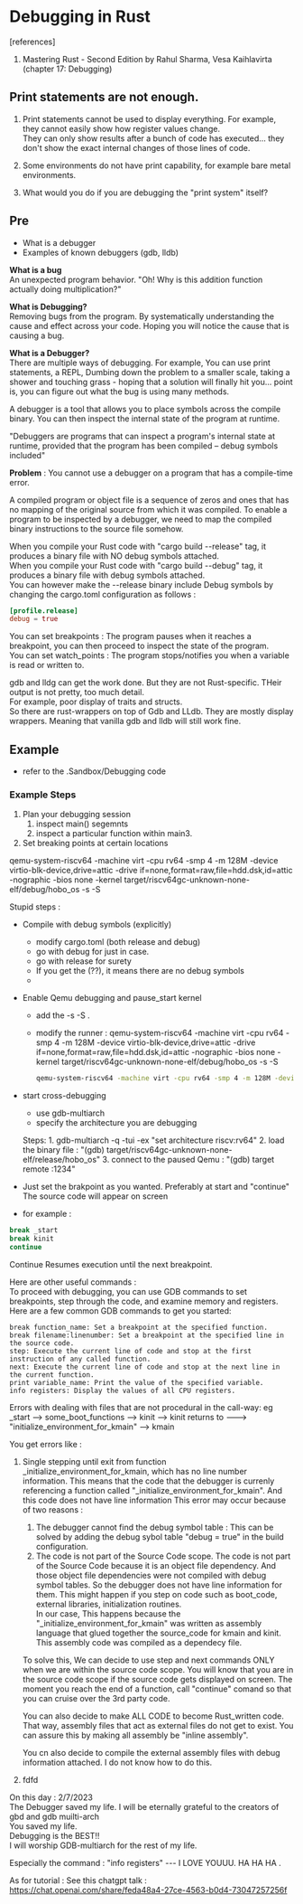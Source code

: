 # Debugging in Rust
[references]
1. Mastering Rust - Second Edition by Rahul Sharma, Vesa Kaihlavirta (chapter 17: Debugging)

## Print statements are not enough.    
1. Print statements cannot be used to display everything. For example, they cannot easily show how register values change.   
They can only show results after a bunch of code has executed... they don't show the exact internal changes of those lines of code.  

2. Some environments do not have print capability, for example bare metal environments.  
3. What would you do if you are debugging the "print system" itself?  

## Pre
- What is a debugger
- Examples of known debuggers (gdb, lldb)

**What is a bug**   
An unexpected program behavior. "Oh! Why is this addition function actually doing multiplication?"

**What is Debugging?**  
Removing bugs from the program. By systematically understanding the cause and effect across your code. Hoping you will notice the cause that is causing a bug.  

**What is a Debugger?**  
There are multiple ways of debugging. For example, You can use print statements, a REPL, Dumbing down the problem to a smaller scale, taking a shower and touching grass - hoping that a solution will finally hit you...  point is, you can figure out what the bug is using many methods.  

A debugger is a tool that allows you to place symbols across the compile binary. You can then inspect the internal state of the program at runtime.  


"Debuggers are programs that can inspect a program's internal state at runtime, provided that the program has been compiled – debug symbols included"

**Problem** : You cannot use a debugger on a program that has a compile-time error.  


A compiled program or object file is a sequence of zeros and ones that has no mapping of the original source from which it was compiled. To enable a program to be inspected by a debugger, we need to map the compiled binary instructions to the source file somehow.  

When you compile your Rust code with "cargo build --release" tag, it produces a binary file with NO debug symbols attached.   
When you compile your Rust code with "cargo build --debug" tag, it produces a binary file with debug symbols attached.  
You can however make the --release binary include Debug symbols by changing the cargo.toml configuration as follows :
```toml
[profile.release]
debug = true
```

You can set breakpoints : The program pauses when it reaches a breakpoint, you can then proceed to inspect the state of the program.    
You can set watch_points : The program stops/notifies you when a variable is read or written to.    

gdb and lldg can get the work done. But they are not Rust-specific. THeir output is not pretty, too much detail.  
For example, poor display of traits and structs.    
So there are rust-wrappers on top of Gdb and LLdb. They are mostly display wrappers. Meaning that vanilla gdb and lldb will still work fine.    

## Example 
- refer to the .Sandbox/Debugging code

### Example Steps
1. Plan your debugging session
   1. inspect main() segemnts
   2. inspect a particular function within main3. 
2. Set breaking points at certain locations

qemu-system-riscv64 -machine virt -cpu rv64 -smp 4 -m 128M -device virtio-blk-device,drive=attic -drive if=none,format=raw,file=hdd.dsk,id=attic -nographic -bios none -kernel target/riscv64gc-unknown-none-elf/debug/hobo_os -s -S


Stupid steps :
- Compile with debug symbols (explicitly) 
  - modify cargo.toml (both release and debug)
  - go with debug for just in case.
  - go with release for surety
  - If you get the (??), it means there are no debug symbols
  - 
- Enable Qemu debugging and pause_start kernel
  - add the -s -S .
  - modify the runner : qemu-system-riscv64 -machine virt -cpu rv64 -smp 4 -m 128M -device virtio-blk-device,drive=attic -drive if=none,format=raw,file=hdd.dsk,id=attic -nographic -bios none -kernel target/riscv64gc-unknown-none-elf/debug/hobo_os -s -S

    ```bash
    qemu-system-riscv64 -machine virt -cpu rv64 -smp 4 -m 128M -device virtio-blk-device,drive=attic -drive if=none,format=raw,file=hdd.dsk,id=attic -nographic -bios none -kernel target/riscv64gc-unknown-none-elf/debug/hobo_os -s -S
    ```

- start cross-debugging
  - use gdb-multiarch
  - specify the architecture you are debugging 

   Steps:
      1. gdb-multiarch -q -tui -ex "set architecture riscv:rv64"
      2. load the binary file : "(gdb) target/riscv64gc-unknown-none-elf/release/hobo_os"
      3. connect to the paused Qemu : "(gdb) target remote :1234"
   
- Just set the brakpoint as you wanted. Preferably at start and "continue" The source code will appear on screen
- for example :
```bash
break _start
break kinit
continue    
```
Continue Resumes execution until the next breakpoint.  

Here are other useful commands :  
To proceed with debugging, you can use GDB commands to set breakpoints, step through the code, and examine memory and registers. Here are a few common GDB commands to get you started:

    break function_name: Set a breakpoint at the specified function.
    break filename:linenumber: Set a breakpoint at the specified line in the source code.
    step: Execute the current line of code and stop at the first instruction of any called function.
    next: Execute the current line of code and stop at the next line in the current function.
    print variable_name: Print the value of the specified variable.
    info registers: Display the values of all CPU registers.

Errors with dealing with files that are not procedural in the call-way: eg _start --> some_boot_functions --> kinit --> kinit returns to ---> "initialize_environment_for_kmain" --> kmain

You get errors like :
1. Single stepping until exit from function _initialize_environment_for_kmain, which has no line number information.
   This means that the code that the debugger is currenly referencing a function called "_initialize_environment_for_kmain". And this code does not have line information
   This error may occur because of two reasons :
      1. The debugger cannot find the debug symbol table : This can be solved by adding the debug sybol table "debug = true" in the build configuration.
      2. The code is not part of the Source Code scope. The code is not part of the Source Code because it is an object file dependency. And those object file dependencies were not compiled with debug symbol tables. So the debugger does not have line information for them. 
      This might happen if you step on code such as boot_code, external libraries, initialization routines.  
      In our case, This happens because the "_initialize_environment_for_kmain" was written as assembly language that glued together the source_code for kmain and kinit.  
      This assembly code was compiled as a dependecy file.  

      To solve this, We can decide to use step and next commands ONLY when we are within the source code scope. You will know that you are in the source code scope if the source code gets displayed on screen. The moment you reach the end of a function, call "continue" comand so that you can cruise over the 3rd party code.  

      You can also decide to make ALL CODE to become Rust_written code. That way, assembly files that act as external files do not get to exist. You can assure this by making all assembly be "inline assembly".  

      You cn also decide to compile the external assembly files with debug information attached. I do not know how to do this.   
2. fdfd




On this day : 2/7/2023  
The Debugger saved my life. I will be eternally grateful to the creators of gbd and gdb muilti-arch   
You saved my life.  
Debugging is the BEST!!  
I will worship GDB-multiarch for the rest of my life. 

Especially the command : "info registers" --- I LOVE YOUUU. HA HA HA . 


As for tutorial :
See this chatgpt talk :  https://chat.openai.com/share/feda48a4-27ce-4563-b0d4-73047257256f
